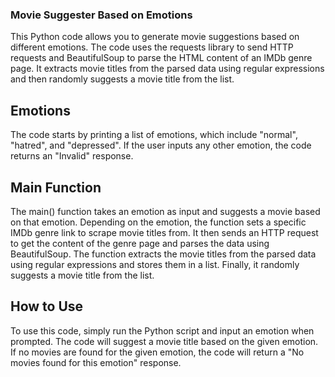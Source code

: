 ### Movie Suggester Based on Emotions
This Python code allows you to generate movie suggestions based on different emotions. The code uses the requests library to send HTTP requests and BeautifulSoup to parse the HTML content of an IMDb genre page. It extracts movie titles from the parsed data using regular expressions and then randomly suggests a movie title from the list.

## Emotions
The code starts by printing a list of emotions, which include "normal", "hatred", and "depressed". If the user inputs any other emotion, the code returns an "Invalid" response.

## Main Function
The main() function takes an emotion as input and suggests a movie based on that emotion. Depending on the emotion, the function sets a specific IMDb genre link to scrape movie titles from. It then sends an HTTP request to get the content of the genre page and parses the data using BeautifulSoup. The function extracts the movie titles from the parsed data using regular expressions and stores them in a list. Finally, it randomly suggests a movie title from the list.

## How to Use
To use this code, simply run the Python script and input an emotion when prompted. The code will suggest a movie title based on the given emotion. If no movies are found for the given emotion, the code will return a "No movies found for this emotion" response.
